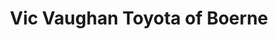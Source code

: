 ---
title: "Vic Vaughan Toyota of Boerne"
url: /boerne/vic-vaughan-toyota-of-boerne/
shop: Autohaus
---